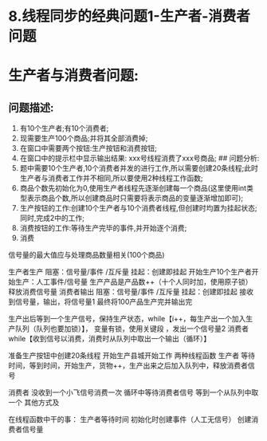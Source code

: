 # 8.线程同步的经典问题1-生产者-消费者问题

# 生产者与消费者问题:

## 问题描述:

1. 有10个生产者;有10个消费者;
2. 现需要生产100个商品;并将其全部消费掉;
3. 在窗口中需要两个按钮:生产按钮和消费按钮;
4. 在窗口中的提示栏中显示输出结果: xxx号线程消费了xxx号商品; ## 问题分析:
5. 题中需要10个生产者,10个消费者并发的进行工作,所以需要创建20条线程;此时生产者与消费者工作并不相同,所以要使用2种线程工作函数;
6. 商品个数先初始化为0,使用生产者线程先逐渐创建每一个商品(这里使用int类型表示商品个数,所以创建商品时只需要将表示商品的变量逐渐增加即可);
7. 生产按钮的工作:创建10个生产者与10个消费者线程,但创建时均置为挂起状态;同时,完成2中的工作;
8. 消费按钮的工作:等待生产完毕的事件,并开始逐个消费;
9. 消费

信号量的最大值应与处理商品数量相关(100个商品)

生产者生产 阻塞：信号量/事件 /互斥量 挂起：创建即挂起 开始生产10个生产者开始生产：人工事件/信号量 生产产品是产品数++（十个人同时加，使用原子锁） 释放消费信号量 消费者输出 阻塞：信号量/事件 /互斥量 挂起：创建即挂起 接收到信号量，输出，将信号量1 最终将100产品生产完并输出完

生产出后等到一个生产信号，保持生产状态，while【i++，每生产出一个加入生产队列（队列也要加锁）】， 变量有锁，使用关键段 ，发出一个信号量2 消费者while【收到信号以消费，消费时从队列中取出一个输出（循环）】

准备生产按钮中创建20条线程 开始生产县城开始工作 两种线程函数 生产者 等待时间，等到时间，开始生产，货物++，生产出来之后加入队列中，释放消费者信号

消费者 没收到一个小飞信号消费一次 循环中等待消费者信号 等到一个从队列中取一个 其他方式及

在线程函数中干的事： 生产者等待时间 初始化时创建事件（人工无信号） 创建消费者信号量